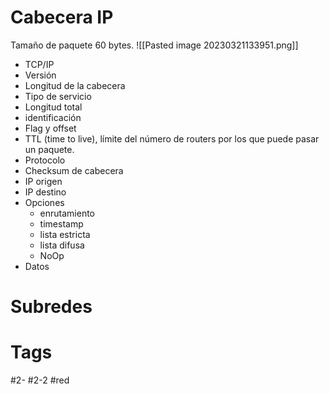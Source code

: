# Cabecera IP
Tamaño de paquete 60 bytes.
![[Pasted image 20230321133951.png]]
- TCP/IP
- Versión
- Longitud de la cabecera
- Tipo de servicio
- Longitud total
- identificación
- Flag y offset
- TTL (time to live), límite del número de routers por los que puede pasar un paquete.
- Protocolo
- Checksum de cabecera
- IP origen
- IP destino
- Opciones
	- enrutamiento
	- timestamp
	- lista estricta
	- lista difusa
	- NoOp
- Datos
# Subredes

# Tags
#2- 
#2-2 
#red